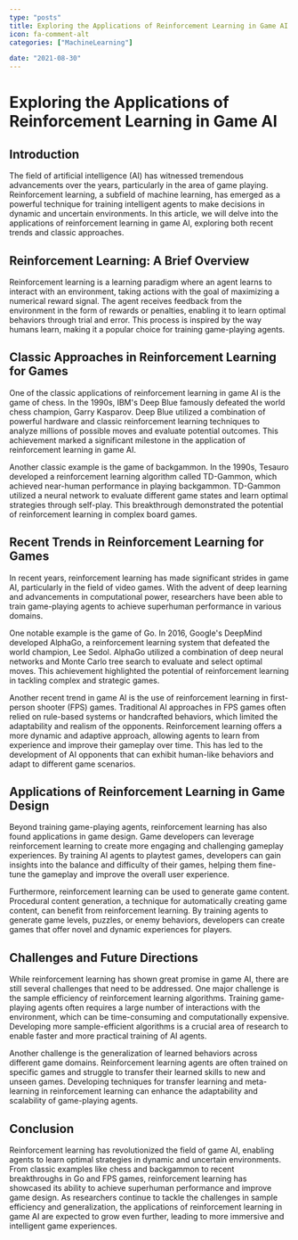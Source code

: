 ```yaml
---
type: "posts"
title: Exploring the Applications of Reinforcement Learning in Game AI
icon: fa-comment-alt
categories: ["MachineLearning"]

date: "2021-08-30"
---
```




# Exploring the Applications of Reinforcement Learning in Game AI

## Introduction

The field of artificial intelligence (AI) has witnessed tremendous advancements over the years, particularly in the area of game playing. Reinforcement learning, a subfield of machine learning, has emerged as a powerful technique for training intelligent agents to make decisions in dynamic and uncertain environments. In this article, we will delve into the applications of reinforcement learning in game AI, exploring both recent trends and classic approaches.

## Reinforcement Learning: A Brief Overview

Reinforcement learning is a learning paradigm where an agent learns to interact with an environment, taking actions with the goal of maximizing a numerical reward signal. The agent receives feedback from the environment in the form of rewards or penalties, enabling it to learn optimal behaviors through trial and error. This process is inspired by the way humans learn, making it a popular choice for training game-playing agents.

## Classic Approaches in Reinforcement Learning for Games

One of the classic applications of reinforcement learning in game AI is the game of chess. In the 1990s, IBM's Deep Blue famously defeated the world chess champion, Garry Kasparov. Deep Blue utilized a combination of powerful hardware and classic reinforcement learning techniques to analyze millions of possible moves and evaluate potential outcomes. This achievement marked a significant milestone in the application of reinforcement learning in game AI.

Another classic example is the game of backgammon. In the 1990s, Tesauro developed a reinforcement learning algorithm called TD-Gammon, which achieved near-human performance in playing backgammon. TD-Gammon utilized a neural network to evaluate different game states and learn optimal strategies through self-play. This breakthrough demonstrated the potential of reinforcement learning in complex board games.

## Recent Trends in Reinforcement Learning for Games

In recent years, reinforcement learning has made significant strides in game AI, particularly in the field of video games. With the advent of deep learning and advancements in computational power, researchers have been able to train game-playing agents to achieve superhuman performance in various domains.

One notable example is the game of Go. In 2016, Google's DeepMind developed AlphaGo, a reinforcement learning system that defeated the world champion, Lee Sedol. AlphaGo utilized a combination of deep neural networks and Monte Carlo tree search to evaluate and select optimal moves. This achievement highlighted the potential of reinforcement learning in tackling complex and strategic games.

Another recent trend in game AI is the use of reinforcement learning in first-person shooter (FPS) games. Traditional AI approaches in FPS games often relied on rule-based systems or handcrafted behaviors, which limited the adaptability and realism of the opponents. Reinforcement learning offers a more dynamic and adaptive approach, allowing agents to learn from experience and improve their gameplay over time. This has led to the development of AI opponents that can exhibit human-like behaviors and adapt to different game scenarios.

## Applications of Reinforcement Learning in Game Design

Beyond training game-playing agents, reinforcement learning has also found applications in game design. Game developers can leverage reinforcement learning to create more engaging and challenging gameplay experiences. By training AI agents to playtest games, developers can gain insights into the balance and difficulty of their games, helping them fine-tune the gameplay and improve the overall user experience.

Furthermore, reinforcement learning can be used to generate game content. Procedural content generation, a technique for automatically creating game content, can benefit from reinforcement learning. By training agents to generate game levels, puzzles, or enemy behaviors, developers can create games that offer novel and dynamic experiences for players.

## Challenges and Future Directions

While reinforcement learning has shown great promise in game AI, there are still several challenges that need to be addressed. One major challenge is the sample efficiency of reinforcement learning algorithms. Training game-playing agents often requires a large number of interactions with the environment, which can be time-consuming and computationally expensive. Developing more sample-efficient algorithms is a crucial area of research to enable faster and more practical training of AI agents.

Another challenge is the generalization of learned behaviors across different game domains. Reinforcement learning agents are often trained on specific games and struggle to transfer their learned skills to new and unseen games. Developing techniques for transfer learning and meta-learning in reinforcement learning can enhance the adaptability and scalability of game-playing agents.

## Conclusion

Reinforcement learning has revolutionized the field of game AI, enabling agents to learn optimal strategies in dynamic and uncertain environments. From classic examples like chess and backgammon to recent breakthroughs in Go and FPS games, reinforcement learning has showcased its ability to achieve superhuman performance and improve game design. As researchers continue to tackle the challenges in sample efficiency and generalization, the applications of reinforcement learning in game AI are expected to grow even further, leading to more immersive and intelligent game experiences.
